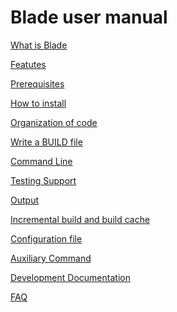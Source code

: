 Blade user manual
============

[What is Blade](intro.md)

[Featutes](features.md)

[Prerequisites](prerequisites.md)

[How to install](install.md)

[Organization of code](workspace.md)

[Write a BUILD file](build_file.md)

[Command Line](command_line.md)

[Testing Support](test.md)

[Output](output.md)

[Incremental build and build cache](build_cache.md)

[Configuration file](config.md)

[Auxiliary Command](misc.md)

[Development Documentation](develop.md)

[FAQ](FAQ.md)
